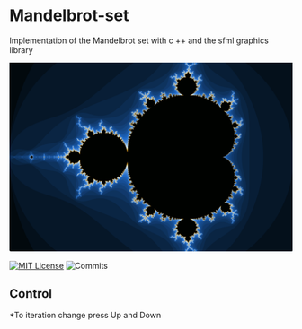 # Mandelbrot-set
Implementation of the Mandelbrot set with c ++ and the sfml graphics library</br>

<img src="https://github.com/TyPaporotnyk/Mandelbrot-set/blob/main/img/1.png" width="auto" height="auto" />

[![MIT License](https://img.shields.io/badge/license-MIT-blue.svg?style=flat)](http://choosealicense.com/licenses/mit/)
![Commits](https://img.shields.io/github/last-commit/TyPaporotnyk/Mandelbrot-set)

## Control
*To iteration change press Up and Down
